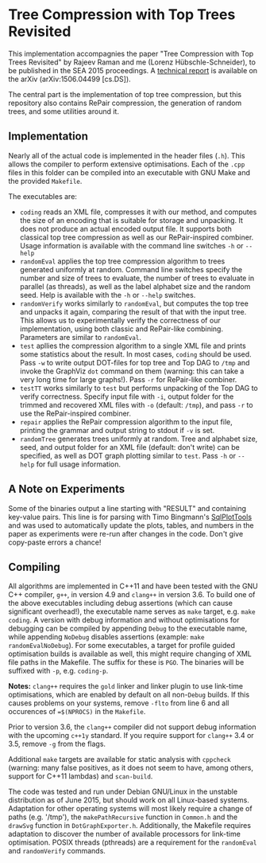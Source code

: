 # Tree Compression with Top Trees Revisited

This implementation accompagnies the paper "Tree Compression with Top Trees Revisited" by Rajeev Raman and me (Lorenz Hübschle-Schneider), to be published in the SEA 2015 proceedings. A [technical report](http://arxiv.org/abs/1506.04499) is available on the arXiv (arXiv:1506.04499 [cs.DS]).

The central part is the implementation of top tree compression, but this repository also contains RePair compression, the generation of random trees, and some utilities around it.

## Implementation

Nearly all of the actual code is implemented in the header files (`.h`). This allows the compiler to perform extensive optimisations. Each of the `.cpp` files in this folder can be compiled into an executable with GNU Make and the provided `Makefile`.

The executables are:

- `coding` reads an XML file, compresses it with our method, and computes the size of an encoding that is suitable for storage and unpacking. It does not produce an actual encoded output file. It supports both classical top tree compression as well as our RePair-inspired combiner. Usage information is available with the command line switches `-h` or `--help`
- `randomEval` applies the top tree compression algorithm to trees generated uniformly at random. Command line switches specify the number and size of trees to evaluate, the number of trees to evaluate in parallel (as threads), as well as the label alphabet size and the random seed. Help is available with the `-h` or `--help` switches.
- `randomVerify` works similarly to `randomEval`, but computes the top tree and unpacks it again, comparing the result of that with the input tree. This allows us to experimentally verify the correctness of our implementation, using both classic and RePair-like combining. Parameters are similar to `randomEval`.
- `test` apllies the compression algorithm to a single XML file and prints some statistics about the result. In most cases, `coding` should be used. Pass `-w` to write output DOT-files for top tree and Top DAG to `/tmp` and invoke the GraphViz `dot` command on them (warning: this can take a very long time for large graphs!). Pass `-r` for RePair-like combiner.
- `testTT` works similarly to `test` but performs unpacking of the Top DAG to verify correctness. Specify input file with `-i`, output folder for the trimmed and recovered XML files with `-o` (default: `/tmp`), and pass `-r` to use the RePair-inspired combiner.
- `repair` applies the RePair compression algorithm to the input file, printing the grammar and output string to stdout if `-v` is set.
- `randomTree` generates trees uniformly at random. Tree and alphabet size, seed, and output folder for an XML file (default: don't write) can be specified, as well as DOT graph plotting similar to `test`. Pass `-h` or `--help` for full usage information.

## A Note on Experiments

Some of the binaries output a line starting with "RESULT" and containing key-value pairs. This line is for parsing with Timo Bingmann's [SqlPlotTools](https://github.com/bingmann/sqlplot-tools) and was used to automatically update the plots, tables, and numbers in the paper as experiments were re-run after changes in the code. Don't give copy-paste errors a chance!

## Compiling

All algorithms are implemented in C++11 and have been tested with the GNU C++ compiler, `g++`, in version 4.9 and `clang++` in version 3.6. To build one of the above executables including debug assertions (which can cause significant overhead!), the executable name serves as `make` target, e.g. `make coding`. A version with debug information and without optimisations for debugging can be compiled by appending `Debug` to the executable name, while appending `NoDebug` disables assertions (example: `make randomEvalNoDebug`). For some executables, a target for profile guided optimisation builds is available as well, this might require changing of XML file paths in the Makefile. The suffix for these is `PGO`. The binaries will be suffixed with `-p`, e.g. `coding-p`.

**Notes:** `clang++` requires the `gold` linker and linker plugin to use link-time optimisations, which are enabled by default on all non-`Debug` builds. If this causes problems on your systems, remove `-flto` from line 6 and all occurences of `=$(NPROCS)` in the `Makefile`.

Prior to version 3.6, the `clang++` compiler did not support debug information with the upcoming `c++1y` standard. If you require support for `clang++` 3.4 or 3.5, remove `-g` from the flags. 

Additional `make` targets are available for static analysis with `cppcheck` (warning: many false positives, as it does not seem to have, among others, support for C++11 lambdas) and `scan-build`.

The code was tested and run under Debian GNU/Linux in the unstable distribution as of June 2015, but should work on all Linux-based systems. Adaptation for other operating systems will most likely require a change of paths (e.g. '/tmp'), the `makePathRecursive` function in `Common.h` and the `drawSvg` function in `DotGraphExporter.h`. Additionally, the Makefile requires adaptation to discover the number of available processors for link-time optimisation. POSIX threads (pthreads) are a requirement for the `randomEval` and `randomVerify` commands.

